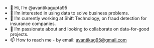 - 👋 Hi, I’m @avantikagupta95
- 👀 I’m interested in using data to solve business problems.
- 🌱 I’m currently working at Shift Technology, on fraud detection for insurance companies.  
- 💞️ I’m passionate about and looking to collaborate on data-for-good projects.
- 📫 How to reach me - by email: avantikag95@gmail.com

<!---
avantikagupta95/avantikagupta95 is a ✨ special ✨ repository because its `README.md` (this file) appears on your GitHub profile.
You can click the Preview link to take a look at your changes.
--->
